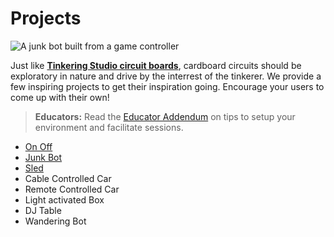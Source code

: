 # Projects

![A junk bot built from a game controller]({{site.baseurl}}/assets/gamecontrollerbot.gif)

Just like **[Tinkering Studio circuit boards](https://tinkering.exploratorium.edu/sites/default/files/Instructions/circuit_boards.pdf)**,
cardboard circuits should be exploratory in nature and drive by the interrest of the tinkerer. We provide a few inspiring projects to get their inspiration going. Encourage your users to come up with their own!

> **Educators:** Read the [Educator Addendum](https://tinkering.exploratorium.edu/sites/default/files/Instructions/circuit_boards.pdf) on tips to setup your environment and facilitate sessions.

* [On Off]({{site.baseurl}}/projects/on-off)
* [Junk Bot]({{site.baseurl}}/projects/junk-bot)
* [Sled]({{site.baseurl}}/projects/sled)
* Cable Controlled Car
* Remote Controlled Car
* Light activated Box
* DJ Table
* Wandering Bot